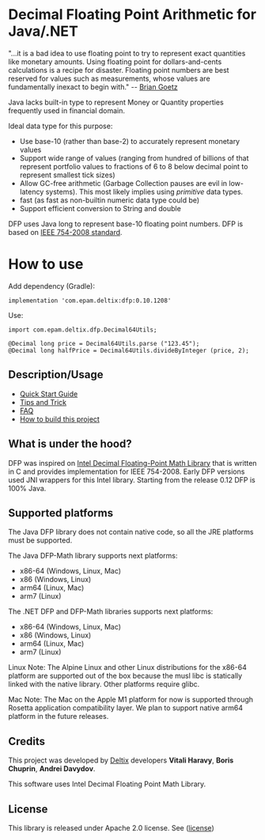 # Decimal Floating Point Arithmetic for Java/.NET

"...it is a bad idea to use floating point to try to represent exact quantities like monetary amounts. Using floating point for dollars-and-cents calculations is a recipe for disaster. Floating point numbers are best reserved for values such as measurements, whose values are fundamentally inexact to begin with." -- [Brian Goetz](https://www.ibm.com/developerworks/library/j-jtp0114/index.html)

Java lacks built-in type to represent Money or Quantity properties frequently used in financial domain.

Ideal data type for this purpose:

* Use base-10 (rather than base-2) to accurately represent monetary values
* Support wide range of values (ranging from hundred of billions of that represent portfolio values to fractions of 6 to 8 below decimal point to represent smallest tick sizes)
* Allow GC-free arithmetic (Garbage Collection pauses are evil in low-latency systems). This most likely implies using *primitive* data types.
* fast (as fast as non-builtin numeric data type could be)
* Support efficient conversion to String and double


DFP uses Java long to represent base-10 floating point numbers. DFP is based on [IEEE 754-2008 standard](https://en.wikipedia.org/wiki/IEEE_754).

# How to use

Add dependency (Gradle):
```
implementation 'com.epam.deltix:dfp:0.10.1208'
```
Use:
```
import com.epam.deltix.dfp.Decimal64Utils;

@Decimal long price = Decimal64Utils.parse ("123.45");
@Decimal long halfPrice = Decimal64Utils.divideByInteger (price, 2);
```


## Description/Usage

* [Quick Start Guide](docs/quickstart.md)
* [Tips and Trick](docs/TipsNTricks.md)
* [FAQ](docs/FAQ.md)
* [How to build this project](docs/build.md)

## What is under the hood?

DFP was inspired on [Intel Decimal Floating-Point Math Library](https://software.intel.com/content/www/us/en/develop/articles/intel-decimal-floating-point-math-library.html) that is written in C and provides implementation for IEEE 754-2008. Early DFP versions used JNI wrappers for this Intel library. Starting from the release 0.12 DFP is 100% Java.

## Supported platforms

The Java DFP library does not contain native code, so all the JRE platforms must be supported.

The Java DFP-Math library supports next platforms:
* x86-64 (Windows, Linux, Mac)
* x86 (Windows, Linux)
* arm64 (Linux, Mac)
* arm7 (Linux)

The .NET DFP and DFP-Math libraries supports next platforms:
* x86-64 (Windows, Linux, Mac)
* x86 (Windows, Linux)
* arm64 (Linux, Mac)
* arm7 (Linux)

Linux Note: The Alpine Linux and other Linux distributions for the x86-64 platform are supported out of the box because the musl libc is statically linked with the native library. Other platforms require glibc.

Mac Note: The Mac on the Apple M1 platform for now is supported through Rosetta application compatibility layer. We plan to support native arm64 platform in the future releases.

## Credits

This project was developed by [Deltix](https://www.deltixlab.com) developers **Vitali Haravy**, **Boris Chuprin**, **Andrei Davydov**.

This software uses Intel Decimal Floating Point Math Library.

## License
This library is released under Apache 2.0 license. See ([license](LICENSE))
